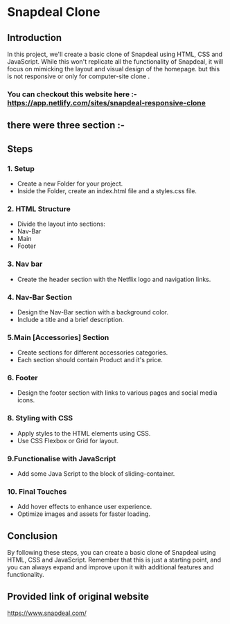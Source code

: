# Snapdeal Clone

## Introduction
In this project, we'll create a basic clone of Snapdeal using HTML, CSS and JavaScript. While this won't replicate all the functionality of Snapdeal, it will focus on mimicking the layout and visual design of the homepage.
but this is not responsive or only for computer-site clone .

### You can checkout this website here :-https://app.netlify.com/sites/snapdeal-responsive-clone

## there were three section :-

## Steps

### 1. Setup
-  Create a new Folder for your project.
-  Inside the Folder, create an index.html file and a styles.css file.

### 2. HTML Structure
 - Divide the layout into sections:
  - Nav-Bar
  - Main
  - Footer

### 3. Nav bar
   - Create the header section with the Netflix logo and navigation links.

### 4. Nav-Bar Section
  - Design the Nav-Bar section with a background color.
  - Include a title and a brief description.

### 5.Main [Accessories] Section
  - Create sections for different accessories categories.
  - Each section should contain Product and it's price.

### 6. Footer
  - Design the footer section with links to various pages and social media icons.

### 8. Styling with CSS
  - Apply styles to the HTML elements using CSS.
  - Use CSS Flexbox or Grid for layout.

### 9.Functionalise with JavaScript
  - Add some Java Script to the block of sliding-container.
  
### 10. Final Touches
  - Add hover effects to enhance user experience.
  - Optimize images and assets for faster loading.

## Conclusion
By following these steps, you can create a basic clone of Snapdeal using HTML, CSS and JavaScript. Remember that this is just a starting point, and you can always expand and improve upon it with additional features and functionality.

## Provided link of original website
https://www.snapdeal.com/

